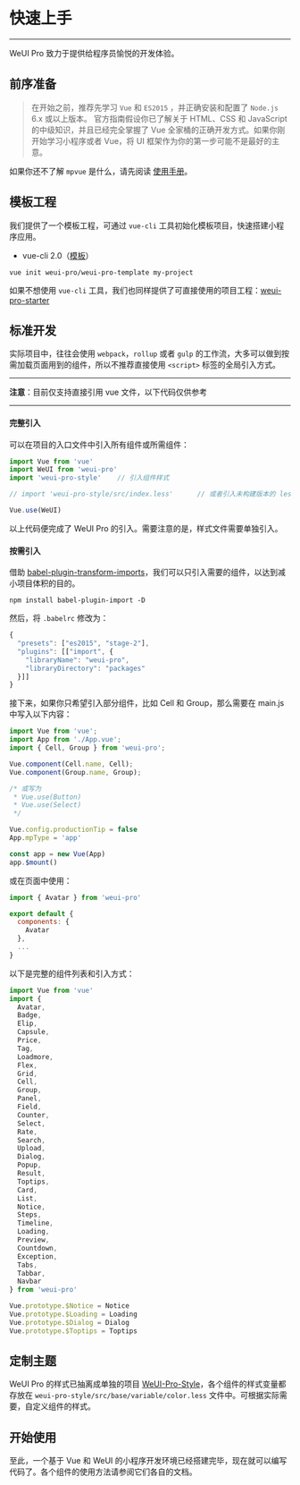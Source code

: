 # 快速上手

----

WeUI Pro 致力于提供给程序员愉悦的开发体验。

## 前序准备

> 在开始之前，推荐先学习 `Vue` 和 `ES2015` ，并正确安装和配置了 `Node.js` 6.x 或以上版本。
官方指南假设你已了解关于 HTML、CSS 和 JavaScript 的中级知识，并且已经完全掌握了 Vue 全家桶的正确开发方式。如果你刚开始学习小程序或者 Vue，将 UI 框架作为你的第一步可能不是最好的主意。

如果你还不了解 `mpvue` 是什么，请先阅读 [使用手册](http://mpvue.com/mpvue)。

## 模板工程

我们提供了一个模板工程，可通过 `vue-cli` 工具初始化模板项目，快速搭建小程序应用。

- vue-cli 2.0（[模板](https://github.com/weui-pro/weui-pro-template)）

```
vue init weui-pro/weui-pro-template my-project
```

如果不想使用 `vue-cli` 工具，我们也同样提供了可直接使用的项目工程：[weui-pro-starter](https://github.com/weui-pro/weui-pro-starter)

## 标准开发

实际项目中，往往会使用 `webpack`，`rollup` 或者 `gulp` 的工作流，大多可以做到按需加载页面用到的组件，所以不推荐直接使用 `<script>` 标签的全局引入方式。

***
**注意**：目前仅支持直接引用 vue 文件，以下代码仅供参考
***

#### 完整引入

可以在项目的入口文件中引入所有组件或所需组件：

```js
import Vue from 'vue'
import WeUI from 'weui-pro'
import 'weui-pro-style'    // 引入组件样式

// import 'weui-pro-style/src/index.less'      // 或者引入未构建版本的 less 样式

Vue.use(WeUI)
```

以上代码便完成了 WeUI Pro 的引入。需要注意的是，样式文件需要单独引入。

#### 按需引入

借助 [babel-plugin-transform-imports](https://www.npmjs.com/package/babel-plugin-transform-imports)，我们可以只引入需要的组件，以达到减小项目体积的目的。

```
npm install babel-plugin-import -D
```

然后，将 `.babelrc` 修改为：

```js
{
  "presets": ["es2015", "stage-2"],
  "plugins": [["import", {
    "libraryName": "weui-pro",
    "libraryDirectory": "packages"
  }]]
}
```

接下来，如果你只希望引入部分组件，比如 Cell 和 Group，那么需要在 main.js 中写入以下内容：

```js
import Vue from 'vue';
import App from './App.vue';
import { Cell, Group } from 'weui-pro';

Vue.component(Cell.name, Cell);
Vue.component(Group.name, Group);

/* 或写为
 * Vue.use(Button)
 * Vue.use(Select)
 */

Vue.config.productionTip = false
App.mpType = 'app'

const app = new Vue(App)
app.$mount()
```

或在页面中使用：

```js
import { Avatar } from 'weui-pro'

export default {
  components: {
    Avatar
  },
  ...
}
```

以下是完整的组件列表和引入方式：

```js
import Vue from 'vue'
import {
  Avatar,
  Badge,
  Elip,
  Capsule,
  Price,
  Tag,
  Loadmore,
  Flex,
  Grid,
  Cell,
  Group,
  Panel,
  Field,
  Counter,
  Select,
  Rate,
  Search,
  Upload,
  Dialog,
  Popup,
  Result,
  Toptips,
  Card,
  List,
  Notice,
  Steps,
  Timeline,
  Loading,
  Preview,
  Countdown,
  Exception,
  Tabs,
  Tabbar,
  Navbar
} from 'weui-pro'

Vue.prototype.$Notice = Notice
Vue.prototype.$Loading = Loading
Vue.prototype.$Dialog = Dialog
Vue.prototype.$Toptips = Toptips
```

## 定制主题

WeUI Pro 的样式已抽离成单独的项目 [WeUI-Pro-Style](https://github.com/WeUI-Pro/weui-pro-style)，各个组件的样式变量都存放在 `weui-pro-style/src/base/variable/color.less` 文件中。可根据实际需要，自定义组件的样式。

## 开始使用

至此，一个基于 Vue 和 WeUI 的小程序开发环境已经搭建完毕，现在就可以编写代码了。各个组件的使用方法请参阅它们各自的文档。
